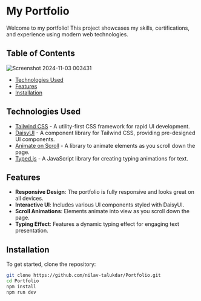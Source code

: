 # My Portfolio

Welcome to my portfolio! This project showcases my skills, certifications, and experience using modern web technologies.

## Table of Contents


![Screenshot 2024-11-03 003431](https://github.com/user-attachments/assets/6ff91eaf-7360-419e-aa25-08daad053998)


- [Technologies Used](#technologies-used)
- [Features](#features)
- [Installation](#installation)

## Technologies Used

- [Tailwind CSS](https://tailwindcss.com/) - A utility-first CSS framework for rapid UI development.
- [DaisyUI](https://daisyui.com/) - A component library for Tailwind CSS, providing pre-designed UI components.
- [Animate on Scroll](https://michalsnik.github.io/aos/) - A library to animate elements as you scroll down the page.
- [Typed.js](https://github.com/mattboldt/typed.js/) - A JavaScript library for creating typing animations for text.

## Features

- **Responsive Design**: The portfolio is fully responsive and looks great on all devices.
- **Interactive UI**: Includes various UI components styled with DaisyUI.
- **Scroll Animations**: Elements animate into view as you scroll down the page.
- **Typing Effect**: Features a dynamic typing effect for engaging text presentation.

## Installation

To get started, clone the repository:

```bash
git clone https://github.com/nilav-talukdar/Portfolio.git
cd Portfolio
npm install
npm run dev
